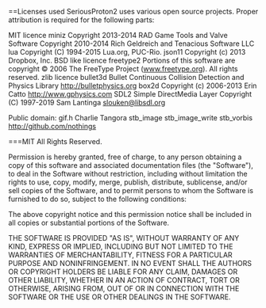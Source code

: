 ==Licenses used
SeriousProton2 uses various open source projects. Proper attribution is required for the following parts:

MIT licence
    miniz
        Copyright 2013-2014 RAD Game Tools and Valve Software
        Copyright 2010-2014 Rich Geldreich and Tenacious Software LLC
    lua
        Copyright (C) 1994-2015 Lua.org, PUC-Rio.
    json11
        Copyright (c) 2013 Dropbox, Inc.
BSD like licence
    freetype2
        Portions of this software are copyright © 2006 The FreeType
        Project (www.freetype.org).  All rights reserved.
zlib licence
    bullet3d
        Bullet Continuous Collision Detection and Physics Library
        http://bulletphysics.org
    box2d
        Copyright (c) 2006-2013 Erin Catto http://www.gphysics.com
    SDL2
        Simple DirectMedia Layer
        Copyright (C) 1997-2019 Sam Lantinga <slouken@libsdl.org>

Public domain:
    gif.h
        Charlie Tangora
    stb_image
    stb_image_write
    stb_vorbis
        http://github.com/nothings

===MIT
All Rights Reserved.

Permission is hereby granted, free of charge, to any person obtaining a copy
of this software and associated documentation files (the "Software"), to deal
in the Software without restriction, including without limitation the rights
to use, copy, modify, merge, publish, distribute, sublicense, and/or sell
copies of the Software, and to permit persons to whom the Software is
furnished to do so, subject to the following conditions:

The above copyright notice and this permission notice shall be included in
all copies or substantial portions of the Software.

THE SOFTWARE IS PROVIDED "AS IS", WITHOUT WARRANTY OF ANY KIND, EXPRESS OR
IMPLIED, INCLUDING BUT NOT LIMITED TO THE WARRANTIES OF MERCHANTABILITY,
FITNESS FOR A PARTICULAR PURPOSE AND NONINFRINGEMENT. IN NO EVENT SHALL THE
AUTHORS OR COPYRIGHT HOLDERS BE LIABLE FOR ANY CLAIM, DAMAGES OR OTHER
LIABILITY, WHETHER IN AN ACTION OF CONTRACT, TORT OR OTHERWISE, ARISING FROM,
OUT OF OR IN CONNECTION WITH THE SOFTWARE OR THE USE OR OTHER DEALINGS IN
THE SOFTWARE.
